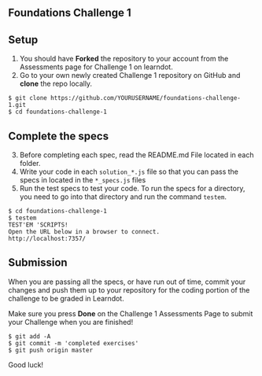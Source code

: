 ## Foundations Challenge 1

## Setup

1. You should have **Forked** the repository to your account from the Assessments page for Challenge 1 on learndot.
2. Go to your own newly created Challenge 1 repository on GitHub and **clone** the repo locally.

```
$ git clone https://github.com/YOURUSERNAME/foundations-challenge-1.git
$ cd foundations-challenge-1
```


## Complete the specs

3. Before completing each spec, read the README.md File located in each folder.
4. Write your code in each `solution_*.js` file so that you can pass the specs in located in the `*_specs.js` files
5. Run the test specs to test your code. To run the specs for a directory, you need to go into that directory and run the command `testem`.

```
$ cd foundations-challenge-1
$ testem
TEST'EM 'SCRIPTS!
Open the URL below in a browser to connect.
http://localhost:7357/
```

## Submission

When you are passing all the specs, or have run out of time, commit your changes and push them up to your repository for the coding portion of the challenge to be graded in Learndot.

Make sure you press **Done** on the Challenge 1 Assessments Page to submit your Challenge when you are finished!

```
$ git add -A
$ git commit -m 'completed exercises'
$ git push origin master
```

Good luck!
